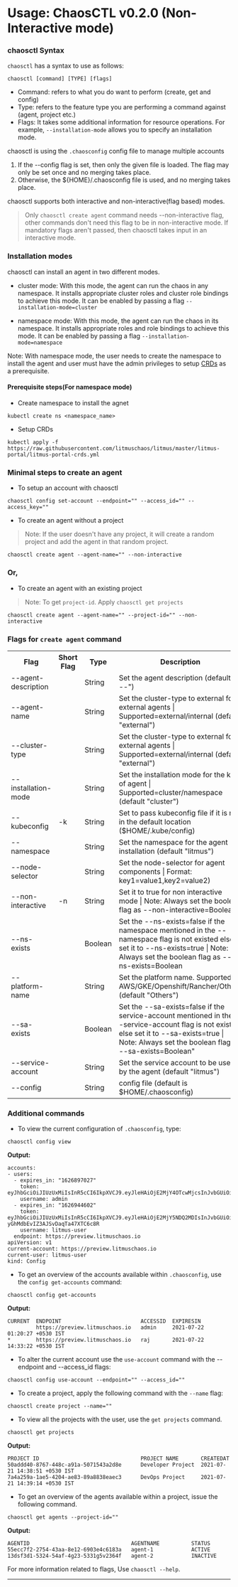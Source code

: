 # Usage: ChaosCTL v0.2.0 (Non-Interactive mode)

### chaosctl Syntax
`chaosctl` has a syntax to use as follows:

```shell
chaosctl [command] [TYPE] [flags]
```
* Command: refers to what you do want to perform (create, get and config)
* Type: refers to the feature type you are performing a command against (agent, project etc.)
* Flags: It takes some additional information for resource operations. For example, `--installation-mode` allows you to specify an installation mode.

chaosctl is using the `.chaosconfig` config file to manage multiple accounts
1. If the --config flag is set, then only the given file is loaded. The flag may only be set once and no merging takes place.
2. Otherwise, the ${HOME}/.chaosconfig file is used, and no merging takes place.

chaosctl supports both interactive and non-interactive(flag based) modes.
> Only `chaosctl create agent`  command needs --non-interactive flag, other commands don't need this flag to be in non-interactive mode. If mandatory flags aren't passed, then chaosctl takes input in an interactive mode.

### Installation modes
chaosctl can install an agent in two different modes.
* cluster mode: With this mode, the agent can run the chaos in any namespace. It installs appropriate cluster roles and cluster role bindings to achieve this mode. It can be enabled by passing a flag `--installation-mode=cluster`

* namespace mode: With this mode, the agent can run the chaos in its namespace. It installs appropriate roles and role bindings to achieve this mode. It can be enabled by passing a flag `--installation-mode=namespace`

Note: With namespace mode, the user needs to create the namespace to install the agent and user must have the admin privileges to setup [CRDs](https://raw.githubusercontent.com/litmuschaos/litmus/master/litmus-portal/litmus-portal-crds.yml) as a prerequisite.


#### Prerequisite steps(For namespace mode)
* Create namespace to install the agnet
```shell
kubectl create ns <namespace_name>
```

* Setup CRDs
```shell
kubectl apply -f https://raw.githubusercontent.com/litmuschaos/litmus/master/litmus-portal/litmus-portal-crds.yml
```


### Minimal steps to create an agent

* To setup an account with chaosctl
```shell
chaosctl config set-account --endpoint="" --access_id="" --access_key=""
```

* To create an agent without a project
>Note: If the user doesn't have any project, it will create a random project and add the agent in that random project.
```shell
chaosctl create agent --agent-name="" --non-interactive
```

### Or,

* To create an agent with an existing project
> Note: To get `project-id`. Apply `chaosctl get projects`

```shell
chaosctl create agent --agent-name="" --project-id="" --non-interactive
```

### Flags for `create agent` command
<table>
<tr>
    <th>Flag</th>
    <th>Short Flag</th>
    <th>Type</th>
    <th>Description</th>
    <tr>
        <td>--agent-description</td>
        <td></td>
        <td>String</td>
        <td>Set the agent description (default "---")</td>
    </tr>
    <tr>
        <td>--agent-name</td>
        <td></td>
        <td>String</td>
        <td>Set the cluster-type to external for external agents | Supported=external/internal (default "external")</td>
    </tr>
    <tr>
        <td>--cluster-type</td>
        <td></td>
        <td>String</td>
        <td>Set the cluster-type to external for external agents | Supported=external/internal (default "external")</td>
    </tr>
    <tr>
        <td>--installation-mode</td>
        <td></td>
        <td>String</td>
        <td>Set the installation mode for the kind of agent | Supported=cluster/namespace (default "cluster")</td>
    </tr>
    <tr>
        <td>--kubeconfig</td>
        <td>-k</td>
        <td>String</td>
        <td>Set to pass kubeconfig file if it is not in the default location ($HOME/.kube/config)</td>
    </tr>
    <tr>
        <td>--namespace</td>
        <td></td>
        <td>String</td>
        <td>Set the namespace for the agent installation (default "litmus")</td>
    </tr>
    <tr>
        <td>--node-selector</td>
        <td></td>
        <td>String</td>
        <td>Set the node-selector for agent components | Format: key1=value1,key2=value2)
    </tr>
    <tr>
        <td>--non-interactive</td>
        <td>-n</td>
        <td>String</td>
        <td>Set it to true for non interactive mode | Note: Always set the boolean flag as --non-interactive=Boolean</td>
    </tr>
    <tr>
        <td>--ns-exists</td>
        <td></td>
        <td>Boolean</td>
        <td>Set the --ns-exists=false if the namespace mentioned in the --namespace flag is not existed else set it to --ns-exists=true | Note: Always set the boolean flag as --ns-exists=Boolean</td>
    </tr>
    <tr>
        <td>--platform-name</td>
        <td></td>
        <td>String</td>
        <td>Set the platform name. Supported- AWS/GKE/Openshift/Rancher/Others (default "Others")</td>
    </tr>
    <tr>
        <td>--sa-exists</td>
        <td></td>
        <td>Boolean</td>
        <td>Set the --sa-exists=false if the service-account mentioned in the --service-account flag is not existed else set it to --sa-exists=true | Note: Always set the boolean flag as --sa-exists=Boolean"</td>
    </tr>
    <tr>
        <td>--service-account</td>
        <td></td>
        <td>String</td>
        <td>Set the service account to be used by the agent (default "litmus")</td>
    </tr>
    <tr>
        <td>--config</td>
        <td></td>
        <td>String</td>
        <td>config file (default is $HOME/.chaosconfig)</td>
    </tr>
</table>


### Additional commands

* To view the current configuration of `.chaosconfig`, type:
```shell
chaosctl config view
```

**Output:**
```
accounts:
- users:
  - expires_in: "1626897027"
    token: eyJhbGciOiJIUzUxMiIsInR5cCI6IkpXVCJ9.eyJleHAiOjE2MjY4OTcwMjcsInJvbGUiOiJhZG1pbiIsInVpZCI6ImVlODZkYTljLTNmODAtNGRmMy04YzQyLTExNzlhODIzOTVhOSIsInVzZXJuYW1lIjoiYWRtaW4ifQ.O_hFcIhxP4rhyUN9NEVlQmWesoWlpgHpPFL58VbJHnhvJllP5_MNPbrRMKyFvzW3hANgXK2u8437u
    username: admin
  - expires_in: "1626944602"
    token: eyJhbGciOiJIUzUxMiIsInR5cCI6IkpXVCJ9.eyJleHAiOjE2MjY5NDQ2MDIsInJvbGUiOiJ1c2VyIiwidWlkIjoiNjFmMDY4M2YtZWY0OC00MGE1LWIzMjgtZTU2ZDA2NjM1MTE4IiwidXNlcm5hbWUiOiJyYWoifQ.pks7xjkFdJD649RjCBwQuPF1_QMoryDWixSKx4tPAqXI75ns4sc-yGhMdbEvIZ3AJSvDaqTa47XTC6c8R
    username: litmus-user
  endpoint: https://preview.litmuschaos.io
apiVersion: v1
current-account: https://preview.litmuschaos.io
current-user: litmus-user
kind: Config
```

* To get an overview of the accounts available within `.chaosconfig`, use the `config get-accounts` command:

```shell
chaosctl config get-accounts
```

**Output:**

```
CURRENT  ENDPOINT                         ACCESSID  EXPIRESIN
         https://preview.litmuschaos.io   admin     2021-07-22 01:20:27 +0530 IST
*        https://preview.litmuschaos.io   raj       2021-07-22 14:33:22 +0530 IST
```

* To alter the current account use the `use-account` command with the --endpoint and --access_id flags:
```shell
chaosctl config use-account --endpoint="" --access_id=""
```

* To create a project, apply the following command with the `--name` flag:
```shell
chaosctl create project --name=""
```

* To view all the projects with the user, use the `get projects` command.
```shell
chaosctl get projects
```

**Output:**

```
PROJECT ID                                PROJECT NAME       CREATEDAT
50addd40-8767-448c-a91a-5071543a2d8e      Developer Project  2021-07-21 14:38:51 +0530 IST     
7a4a259a-1ae5-4204-ae83-89a8838eaec3      DevOps Project     2021-07-21 14:39:14 +0530 IST     
```


* To get an overview of the agents available within a project, issue the following command.
```shell
chaosctl get agents --project-id=""
```

**Output:**

```
AGENTID                                AGENTNAME          STATUS 
55ecc7f2-2754-43aa-8e12-6903e4c6183a   agent-1            ACTIVE 
13dsf3d1-5324-54af-4g23-5331g5v2364f   agent-2            INACTIVE
```


For more information related to flags, Use `chaosctl --help`.

----
